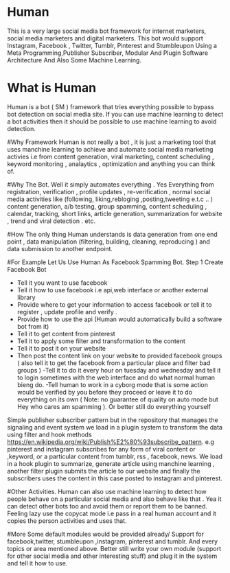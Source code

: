 # Human
This is a very large social media bot framework for internet marketers, social media marketers and digital marketers. This bot would support Instagram, Facebook , Twitter, Tumblr, Pinterest and Stumbleupon Using a Meta Programming,Publisher Subscriber, Modular And Plugin Software Architecture And Also Some Machine Learning.

# What is Human
Human is a bot ( SM ) framework that tries everything possible to bypass bot detection on social media site. If you can use machine learning to detect a bot activities then it should be possible to use machine learning to avoid detection. 

#Why Framework
Human is not really a bot , it is just a marketing tool that uses manchine learning to achieve and automate social media marketing activies i.e from content generation, viral marketing, content scheduling , keyword monitoring , analaytics , optimization and anything you can think of.

#Why The Bot.
Well it simply automates everything . Yes Everything from registration, verification , profile updates , re-verification , normal social media activities like (following, liking,rebloging ,posting,tweeting e.t.c .. ) content generation, a/b testing, group spamming, content scheduling , calendar, tracking, short links, article generation, summarization for website , trend and viral detection . etc.

#How
The only thing Human understands is data generation from one end point , data manipulation (filtering, building, cleaning, reproducing )  and  data submission to another endpoint. 

#For Example Let Us Use Human As Facebook Spamming Bot.
Step 1 Create Facebook Bot
- Tell it you want to use facebook
- Tell it how to use facebook i.e api,web interface or another external library
- Provide where to get your information to access facebook or tell it to register , update profile and verify .
- Provide how to use the api (Human would automatically build a software bot from it)
- Tell it to get content from pinterest 
- Tell it to apply some filter and transformation to the content
- Tell it to post it on your website
- Then post the content link on your website to provided facebook groups ( also tell it to get the facebook from a particular place and filter bad groups )
-Tell it to do it every hour on tuesday and wednesday and tell it to login sometimes with the web interface and do what normal human bieng do.
-Tell human to work in a cyborg mode that is some action would be verified by you before they proceed or  leave it to do everything on  its own ( Note: no guarantee of quality on auto mode but Hey who cares am spamming ). Or better still do everything yourself

 Simple publisher subscriber pattern but in the repository that manages the signaling and event system we load in a plugin system to transform the data using filter and hook methods  https://en.wikipedia.org/wiki/Publish%E2%80%93subscribe_pattern.
e.g pinterest and instagram subscribes for any form of viral content or ,keyword, or a particular content from tumblr, rss , facebook, news. We load in a hook plugin to  summarize, generate article using manchine learning , another filter plugin submits the article to our website and finally the subscribers uses the content in this case  posted to instagram and pinterest.


#Other Activities.
Human can also use machine learning to detect how people behave  on a particular social media and also behave like that . Yea it can detect other bots too and avoid them or report them to be banned. 
Feeling lazy use the copycat mode i.e pass in a real human account and it copies the person activities and uses that. 

#More
Some default modules would be provided already/ Support for facebook,twitter, stumbleupon ,instagram, pinterest and tumblr. And every topics or area mentioned above.
Better still write your own module (support for other social media and other interesting stuff) and plug it in the system and tell it how to use. 
